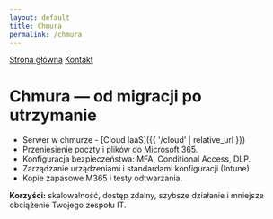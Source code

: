 ```yaml
---
layout: default
title: Chmura
permalink: /chmura
---
```


<link rel="stylesheet" href="{{ '/assets/css/custom.css' | relative_url }}">
<div class="hero">
  <p class="cta">
    <a href="{{ '/' | relative_url }}" class="btn">Strona główna</a>
    <a href="{{ '/kontakt' | relative_url }}" class="btn btn-secondary">Kontakt</a>
  </p>
</div>

# Chmura — od migracji po utrzymanie

- Serwer w chmurze - [Cloud IaaS]({{ '/cloud' | relative_url }})
- Przeniesienie poczty i plików do Microsoft 365.
- Konfiguracja bezpieczeństwa: MFA, Conditional Access, DLP.
- Zarządzanie urządzeniami i standardami konfiguracji (Intune).
- Kopie zapasowe M365 i testy odtwarzania.

**Korzyści:** skalowalność, dostęp zdalny, szybsze działanie i mniejsze obciążenie Twojego zespołu IT.
